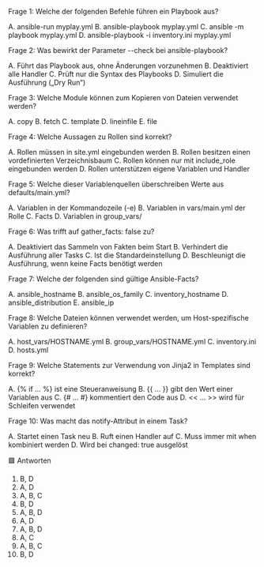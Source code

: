 Frage 1:
Welche der folgenden Befehle führen ein Playbook aus?

A. ansible-run myplay.yml
B. ansible-playbook myplay.yml
C. ansible -m playbook myplay.yml
D. ansible-playbook -i inventory.ini myplay.yml

Frage 2:
Was bewirkt der Parameter --check bei ansible-playbook?

A. Führt das Playbook aus, ohne Änderungen vorzunehmen
B. Deaktiviert alle Handler
C. Prüft nur die Syntax des Playbooks
D. Simuliert die Ausführung („Dry Run“)

Frage 3:
Welche Module können zum Kopieren von Dateien verwendet werden?

A. copy
B. fetch
C. template
D. lineinfile
E. file

Frage 4:
Welche Aussagen zu Rollen sind korrekt?

A. Rollen müssen in site.yml eingebunden werden
B. Rollen besitzen einen vordefinierten Verzeichnisbaum
C. Rollen können nur mit include_role eingebunden werden
D. Rollen unterstützen eigene Variablen und Handler

Frage 5:
Welche dieser Variablenquellen überschreiben Werte aus defaults/main.yml?

A. Variablen in der Kommandozeile (-e)
B. Variablen in vars/main.yml der Rolle
C. Facts
D. Variablen in group_vars/

Frage 6:
Was trifft auf gather_facts: false zu?

A. Deaktiviert das Sammeln von Fakten beim Start
B. Verhindert die Ausführung aller Tasks
C. Ist die Standardeinstellung
D. Beschleunigt die Ausführung, wenn keine Facts benötigt werden

Frage 7:
Welche der folgenden sind gültige Ansible-Facts?

A. ansible_hostname
B. ansible_os_family
C. inventory_hostname
D. ansible_distribution
E. ansible_ip

Frage 8:
Welche Dateien können verwendet werden, um Host-spezifische Variablen zu definieren?

A. host_vars/HOSTNAME.yml
B. group_vars/HOSTNAME.yml
C. inventory.ini
D. hosts.yml

Frage 9:
Welche Statements zur Verwendung von Jinja2 in Templates sind korrekt?

A. {% if ... %} ist eine Steueranweisung
B. {{ ... }} gibt den Wert einer Variablen aus
C. {# ... #} kommentiert den Code aus
D. << ... >> wird für Schleifen verwendet

Frage 10:
Was macht das notify-Attribut in einem Task?

A. Startet einen Task neu
B. Ruft einen Handler auf
C. Muss immer mit when kombiniert werden
D. Wird bei changed: true ausgelöst

🟩 Antworten
1. B, D
2. A, D
3. A, B, C
4. B, D
5. A, B, D
6. A, D
7. A, B, D
8. A, C
9. A, B, C
10. B, D

